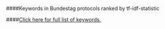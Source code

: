 ####Keywords in Bundestag protocols ranked by tf-idf-statistic

####[Click here for full list of keywords.](insights/keywords/readme.md)
